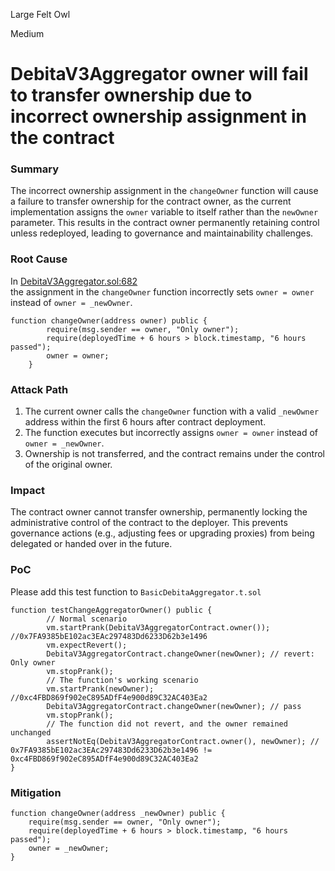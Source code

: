 Large Felt Owl

Medium

# DebitaV3Aggregator owner will fail to transfer ownership due to incorrect ownership assignment in the contract

### Summary

The incorrect ownership assignment in the `changeOwner` function will cause a failure to transfer ownership for the contract owner, as the current implementation assigns the `owner` variable to itself rather than the `newOwner` parameter.
This results in the contract owner permanently retaining control unless redeployed, leading to governance and maintainability challenges.

### Root Cause

In [DebitaV3Aggregator.sol:682](https://github.com/sherlock-audit/2024-11-debita-finance-v3/blob/1465ba6884c4cc44f7fc28e51f792db346ab1e33/Debita-V3-Contracts/contracts/DebitaV3Aggregator.sol#L682:L686)  
the assignment in the `changeOwner` function incorrectly sets `owner = owner` instead of `owner = _newOwner`.

```Solidity
function changeOwner(address owner) public {
        require(msg.sender == owner, "Only owner");
        require(deployedTime + 6 hours > block.timestamp, "6 hours passed");
        owner = owner;
    }
```

### Attack Path

1.  The current owner calls the `changeOwner` function with a valid `_newOwner` address within the first 6 hours after contract deployment.
2.  The function executes but incorrectly assigns `owner = owner` instead of `owner = _newOwner`.
3.  Ownership is not transferred, and the contract remains under the control of the original owner.


### Impact

The contract owner cannot transfer ownership, permanently locking the administrative control of the contract to the deployer. This prevents governance actions (e.g., adjusting fees or upgrading proxies) from being delegated or handed over in the future.

### PoC

Please add this test function to `BasicDebitaAggregator.t.sol`

```Solidity
function testChangeAggregatorOwner() public {
        // Normal scenario 
        vm.startPrank(DebitaV3AggregatorContract.owner()); //0x7FA9385bE102ac3EAc297483Dd6233D62b3e1496
        vm.expectRevert();
        DebitaV3AggregatorContract.changeOwner(newOwner); // revert: Only owner
        vm.stopPrank();
        // The function's working scenario
        vm.startPrank(newOwner); //0xc4FBD869f902eC895ADfF4e900d89C32AC403Ea2
        DebitaV3AggregatorContract.changeOwner(newOwner); // pass 
        vm.stopPrank();
        // The function did not revert, and the owner remained unchanged        
        assertNotEq(DebitaV3AggregatorContract.owner(), newOwner); // 0x7FA9385bE102ac3EAc297483Dd6233D62b3e1496 != 0xc4FBD869f902eC895ADfF4e900d89C32AC403Ea2
}
```


### Mitigation

```Solidity
function changeOwner(address _newOwner) public {
    require(msg.sender == owner, "Only owner");
    require(deployedTime + 6 hours > block.timestamp, "6 hours passed");
    owner = _newOwner;
}
```